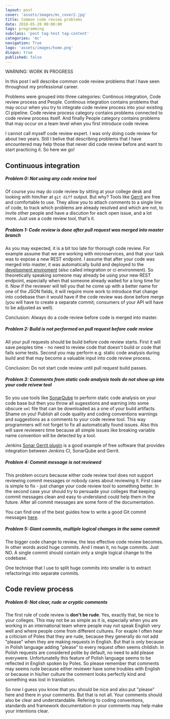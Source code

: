 ```yaml
---
layout: post
cover: 'assets/images/mc_cover2.jpg'
title: Common code review problems
date: 2018-05-20 00:00:00
tags: programming 
subclass: 'post tag-test tag-content'
categories: 'mc'
navigation: True
logo: 'assets/images/home.png'
disqus: true
published: false
---
```


WARNING: WORK IN PROGRESS

In this post I will describe common code review problems
that I have seen throughout my professional career.

Problems were grouped into three categories: Continous integration,
Code review process and People. Continous integration contains
problems that may occur when you try to integrate code
review process into your existing CI pipeline.
Code review process category contains problems connected to code
review process itself. And finally People category contains problems
that may occur on a team level when you first introduce code review. 

I cannot call myself code review expert. I was only doing code
review for about two years. Still I belive that describing 
problems that I have encountered 
may help those that never did code review before and want 
to start practicing it. So here we go!

## Continuous integration

##### Problem 0: Not using any code review tool

Of course you may do code review by sitting at your
college desk and looking with him/her at `git diff` output.
But why? 
Tools like
[Gerrit](https://www.gerritcodereview.com/)
are free and comfortable to use. 
They allow you to attach comments to a single line of code, 
to track which problems are already resolved and which are not,
to invite other people and have a discution for each open issue,
and a lot more.
Just use a code review tool, that's it.

##### Problem 1: Code review is done after pull request was merged into master branch 

As you may expected, it is a bit too late for thorough code review.
For example assume that we are working with microservices,
and that your task was to expose a new REST endpoint. 
I assume that after your code was merged into master, it was automatically
build and deployed to the [development enviroment](https://en.wikipedia.org/wiki/Deployment_environment) (also called integration or ci environment).
So theoretically speaking someone may already be
using your new REST endpoint,
especially when that someone already waited for a long time for it.
Now if the reviewer will tell you that he come up with a better name
for one of the JSON fields, it will require more work to introduce that change
into codebase than it would have if the code review was done before merge
(you will have to create a separate commit; consumers of your API 
will have to be adjusted as well).

Conclusion: Always do a code review before code is merged into master.

##### Problem 2: Build is not performed on pull request before code review

All your pull requests should be build before code review starts.
First it will save peoples time - no need to review code that doesn't build
or code that fails some tests. Second you may perform e.g.
static code analysis during build and that may become 
a valuable input into code review process.

Conclusion: Do not start code review until pull request build passes. 

##### Problem 3: Comments from static code analysis tools do not show up into your code reivew tool

So you use tools like [SonarQube](https://www.sonarqube.org/) to perform
static code analysis on your code base but then you throw all
sugesstions and warning into some obscure `xml` file that can be downloaded
as a one of your build artifacts. Shame on you!
Publish all code quality and coding conventions warnings and
suggestions as a comments to your code review tool.
This way programmers will not forget to fix all automatically found issues.
Also this will save reviewers time because all simple issues like
breaking variable name convention will be detected by a tool. 

Jenkins [Sonar Gerrit plugin](https://wiki.jenkins.io/display/JENKINS/Sonar+Gerrit)
is a good example of free software that provides integration between
Jenkins CI, SonarQube and Gerrit.

##### Problem 4: Commit message is not reviewed

This problem occurs because either code review tool does not support
reviewing commit messages or nobody cares about reviewing it.
First case is simple to fix - just change your code review tool to
something better. In the second case your should try to persuade your
colleges that keeping commit messages 
clean and easy to understand could help them in the future.
After all commit messages are some form of the documentation.

You can find one of the best guides how to write a good
Git commit messages [here](https://chris.beams.io/posts/git-commit/).

##### Problem 5: Giant commits, multiple logical changes in the same commit

The bigger code change to review, the less effective code review becomes.
In other words avoid huge commits. And I mean it, no huge commits. Just NO.
A single commit should contain
only a single logical change to the codebase.

One techniqe that I use to split huge commits into smaller is to
extract refactorings into separate commits. 

## Code review process

##### Problem 6: Not clear, rude or cryptic comments

The first rule of code review is **don't be rude**. 
Yes, exactly that, be nice to your colleges.
This may not be as simple as it is, especially when you are
working in an international team where people may not speak 
English very well and where people come from different cultures.
For exaple I often hear a criticism of Poles that they are rude,
because they generally do not add "please" when they are 
making requests in English.
But that is only because in Polish language adding "please" to
every request
often seems childish. 
In Polish requests are considered polite by default,
no need to add please everywere.
Unfortunatelly this feature of Polish language seems to
be reflected in English spoken by Poles.
So please remember that comments may seems rude because either
reviewer have some troubles with English or because in his/her
culture the comment looks perfectly kind and something was lost in
translation.

So now I guess you know that you should be nice and also put
"please" here and there in your comments. But that is not all.
Your comments should also be clear and understandable.
Refering to coding conventions, standards and framework
documentation in your comments may help make your intentions clear.

